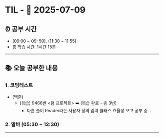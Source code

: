# TIL - 📅 2025-07-09

## ⏰ 공부 시간
- (09:00 ~ 09: 50), (11:30 ~ 11:55)
- 총 학습 시간: 1시간 15분

---

## 📚 오늘 공부한 내용
### 1. 코딩테스트
- (백준)
  - (복습) 9466번 <텀 프로젝트> ➡️ (복습 완료 - 총 3번)
    - 다른 풀이 Reader라는 사용자 정의 입력 클래스 효율성 보고 공부 중. . .

### 2. 알바 (05:30 ~ 12:30)

---